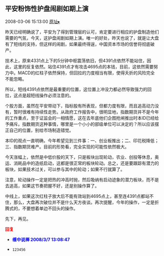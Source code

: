 ## 平安粉饰性护盘闹剧如期上演
2008-03-06 15:13:00
[原址▸](http://www.fxgan.com/chan_time/2008_01_06/886.htm)



 昨天已经明确说了，平安为了得到管理层的认可，肯定要进行相应的护盘制造他们需要的气氛，今天，这护盘闹剧如期上演。唯一的好处，昨天也说了，就是让大盘有了短线的支持，但这样的闹剧，如果最终得逞，中国资本市场的信誉将彻底破产。


 


 技术上，原来4331点上下的5分钟中枢震荡依旧，但4391点依然不能站住，因此，这里的反复依然。站住4391点才有攻击4695点的本钱，目前，这依然需要努力中。MACD的红柱子依然保持，但回拉的力度相当有限，使得夭折的风险完全不能忽略。


 


 所以，短线4391点依然是最重要的位置，这位置上冲没力都必然导致强力的回拉，这点是超短线操作必须注意的。


 


 个股方面，虽然在平安带动下，指标股有所表现，但都力度有限，而且追高动力没有，暂时很难有持续性走势。从政府工作报告中，很明显地，指数期货并不是今年的工作重点，至于证监会的一相情愿，这在去年底他们企图抢闸推出时本ID已经给予痛斥。指数期货这种事情，哪里是一个小小的部级单位可以决定的？所以应该摆正自己的位置，别给市场制造错觉。


 


 本ID的观点一直明确，今年希望见到三件事：一、创业板推出；二、印花税降低；三、指数期货难产。目前的形势看，完全实现的可能性依然极大。


 


 今天涨幅上，依然是中低价股的天下，只是板块出现轮动，农业、创投等休息，奥运、消耗品中的造纸启动，这都是很正常的板块轮动。总之，还是要跟踪有潜力的板块，如果技术过关，可以参与其中的轮动；如果不行就算了。


 


 注意，轮动操作一定是把热的冲高时抛，然后吸纳有启动迹象的潜力板块，而不是去追高，如果这节奏把握不好，还是别操作算了。


 


 中线上，如果这次红柱子放大后不能有效站到4695点上，甚至连4391点都站不住，那么，大盘再次破位并不是什么天方夜谈。再次提醒，今年的操作，一定是折腾式的，不要想着单边不回头的操作。


 


 先下，再见。





<font color='red'>**回复**</font>


- **<font color='blue'>缠中说禅 2008/3/7 13:08:47</font>**
- ```
  123456
  ```
